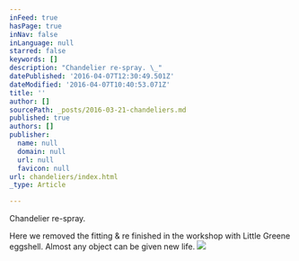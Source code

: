 ```yaml
---
inFeed: true
hasPage: true
inNav: false
inLanguage: null
starred: false
keywords: []
description: "Chandelier re-spray. \_"
datePublished: '2016-04-07T12:30:49.501Z'
dateModified: '2016-04-07T10:40:53.071Z'
title: ''
author: []
sourcePath: _posts/2016-03-21-chandeliers.md
published: true
authors: []
publisher:
  name: null
  domain: null
  url: null
  favicon: null
url: chandeliers/index.html
_type: Article

---
```

Chandelier re-spray.  

Here we removed the fitting & re finished in the workshop with Little Greene eggshell.  Almost any object can be given new life.
![](https://the-grid-user-content.s3-us-west-2.amazonaws.com/30bee1bc-6280-4641-9ff4-441d1cf8db98.jpg)